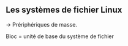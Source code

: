 
## Les systèmes de fichier Linux

-> Prériphériques de masse. 



Bloc = unité de base du système de fichier
